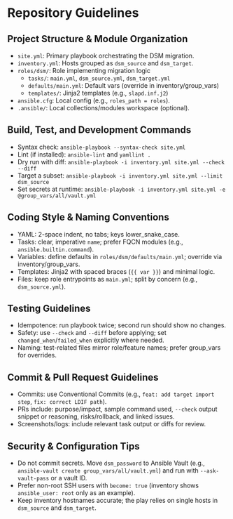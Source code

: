 # Repository Guidelines

## Project Structure & Module Organization
- `site.yml`: Primary playbook orchestrating the DSM migration.
- `inventory.yml`: Hosts grouped as `dsm_source` and `dsm_target`.
- `roles/dsm/`: Role implementing migration logic
  - `tasks/`: `main.yml`, `dsm_source.yml`, `dsm_target.yml`
  - `defaults/main.yml`: Default vars (override in inventory/group_vars)
  - `templates/`: Jinja2 templates (e.g., `slapd.inf.j2`)
- `ansible.cfg`: Local config (e.g., `roles_path = roles`).
- `.ansible/`: Local collections/modules workspace (optional).

## Build, Test, and Development Commands
- Syntax check: `ansible-playbook --syntax-check site.yml`
- Lint (if installed): `ansible-lint` and `yamllint .`
- Dry run with diff: `ansible-playbook -i inventory.yml site.yml --check --diff`
- Target a subset: `ansible-playbook -i inventory.yml site.yml --limit dsm_source`
- Set secrets at runtime: `ansible-playbook -i inventory.yml site.yml -e @group_vars/all/vault.yml`

## Coding Style & Naming Conventions
- YAML: 2-space indent, no tabs; keys lower_snake_case.
- Tasks: clear, imperative `name`; prefer FQCN modules (e.g., `ansible.builtin.command`).
- Variables: define defaults in `roles/dsm/defaults/main.yml`; override via inventory/group_vars.
- Templates: Jinja2 with spaced braces (`{{ var }}`) and minimal logic.
- Files: keep role entrypoints as `main.yml`; split by concern (e.g., `dsm_source.yml`).

## Testing Guidelines
- Idempotence: run playbook twice; second run should show no changes.
- Safety: use `--check` and `--diff` before applying; set `changed_when`/`failed_when` explicitly where needed.
- Naming: test-related files mirror role/feature names; prefer group_vars for overrides.

## Commit & Pull Request Guidelines
- Commits: use Conventional Commits (e.g., `feat: add target import step`, `fix: correct LDIF path`).
- PRs include: purpose/impact, sample command used, `--check` output snippet or reasoning, risks/rollback, and linked issues.
- Screenshots/logs: include relevant task output or diffs for review.

## Security & Configuration Tips
- Do not commit secrets. Move `dsm_password` to Ansible Vault (e.g., `ansible-vault create group_vars/all/vault.yml`) and run with `--ask-vault-pass` or a vault ID.
- Prefer non-root SSH users with `become: true` (inventory shows `ansible_user: root` only as an example).
- Keep inventory hostnames accurate; the play relies on single hosts in `dsm_source` and `dsm_target`.

